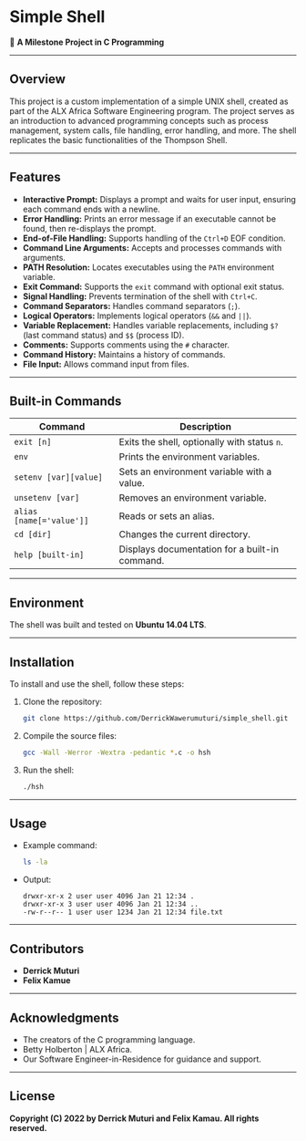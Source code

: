 # Simple Shell

🚀 **A Milestone Project in C Programming**  

---

## **Overview**

This project is a custom implementation of a simple UNIX shell, created as part of the ALX Africa Software Engineering program. The project serves as an introduction to advanced programming concepts such as process management, system calls, file handling, error handling, and more. The shell replicates the basic functionalities of the Thompson Shell.

---

## **Features**

- **Interactive Prompt:** Displays a prompt and waits for user input, ensuring each command ends with a newline.
- **Error Handling:** Prints an error message if an executable cannot be found, then re-displays the prompt.
- **End-of-File Handling:** Supports handling of the `Ctrl+D` EOF condition.
- **Command Line Arguments:** Accepts and processes commands with arguments.
- **PATH Resolution:** Locates executables using the `PATH` environment variable.
- **Exit Command:** Supports the `exit` command with optional exit status.
- **Signal Handling:** Prevents termination of the shell with `Ctrl+C`.
- **Command Separators:** Handles command separators (`;`).
- **Logical Operators:** Implements logical operators (`&&` and `||`).
- **Variable Replacement:** Handles variable replacements, including `$?` (last command status) and `$$` (process ID).
- **Comments:** Supports comments using the `#` character.
- **Command History:** Maintains a history of commands.
- **File Input:** Allows command input from files.

---

## **Built-in Commands**

| Command            | Description                                           |
|--------------------|-------------------------------------------------------|
| `exit [n]`         | Exits the shell, optionally with status `n`.          |
| `env`              | Prints the environment variables.                    |
| `setenv [var][value]` | Sets an environment variable with a value.         |
| `unsetenv [var]`   | Removes an environment variable.                     |
| `alias [name[='value']]` | Reads or sets an alias.                        |
| `cd [dir]`         | Changes the current directory.                       |
| `help [built-in]`  | Displays documentation for a built-in command.       |

---

## **Environment**

The shell was built and tested on **Ubuntu 14.04 LTS**.

---

## **Installation**

To install and use the shell, follow these steps:

1. Clone the repository:
   ```bash
   git clone https://github.com/DerrickWawerumuturi/simple_shell.git
   ```

2. Compile the source files:
   ```bash
   gcc -Wall -Werror -Wextra -pedantic *.c -o hsh
   ```

3. Run the shell:
   ```bash
   ./hsh
   ```

---

## **Usage**

- Example command:
  ```bash
  ls -la
  ```
- Output:
  ```
  drwxr-xr-x 2 user user 4096 Jan 21 12:34 .
  drwxr-xr-x 3 user user 4096 Jan 21 12:34 ..
  -rw-r--r-- 1 user user 1234 Jan 21 12:34 file.txt
  ```

---

## **Contributors**

- **Derrick Muturi**  
- **Felix Kamue**

---

## **Acknowledgments**

- The creators of the C programming language.  
- Betty Holberton | ALX Africa.  
- Our Software Engineer-in-Residence for guidance and support.

---

## **License**

**Copyright (C) 2022 by Derrick Muturi and Felix Kamau. All rights reserved.**
